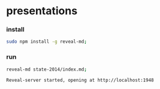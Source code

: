 
# presentations

### install

```bash
sudo npm install -g reveal-md;
```

### run

```bash
reveal-md state-2014/index.md;
```

```bash
Reveal-server started, opening at http://localhost:1948
```
